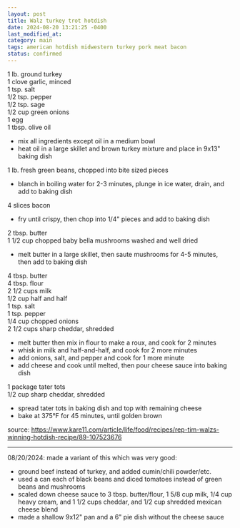 ```yaml
---
layout: post
title: Walz turkey trot hotdish
date: 2024-08-20 13:21:25 -0400
last_modified_at: 
category: main
tags: american hotdish midwestern turkey pork meat bacon
status: confirmed
---
```


1 lb. ground turkey  
1 clove garlic, minced  
1 tsp. salt  
1/2 tsp. pepper  
1/2 tsp. sage  
1/2 cup green onions  
1 egg  
1 tbsp. olive oil  
* mix all ingredients except oil in a medium bowl
* heat oil in a large skillet and brown turkey mixture and place in 9x13" baking dish

1 lb. fresh green beans, chopped into bite sized pieces  
* blanch in boiling water for 2-3 minutes, plunge in ice water, drain, and add to baking dish

4 slices bacon  
* fry until crispy, then chop into 1/4" pieces and add to baking dish

2 tbsp. butter  
1 1/2 cup chopped baby bella mushrooms washed and well dried  
* melt butter in a large skillet, then saute mushrooms for 4-5 minutes, then add to baking dish

4 tbsp. butter  
4 tbsp. flour  
2 1/2 cups milk  
1/2 cup half and half  
1 tsp. salt  
1 tsp. pepper  
1/4 cup chopped onions  
2 1/2 cups sharp cheddar, shredded  
* melt butter then mix in flour to make a roux, and cook for 2 minutes
* whisk in milk and half-and-half, and cook for 2 more minutes
* add onions, salt, and pepper and cook for 1 more minute
* add cheese and cook until melted, then pour cheese sauce into baking dish

1 package tater tots  
1/2 cup sharp cheddar, shredded  
* spread tater tots in baking dish and top with remaining cheese
* bake at 375°F for 45 minutes, until golden brown

source: <https://www.kare11.com/article/life/food/recipes/rep-tim-walzs-winning-hotdish-recipe/89-107523676>

---

08/20/2024: made a variant of this which was very good:
* ground beef instead of turkey, and added cumin/chili powder/etc.
* used a can each of black beans and diced tomatoes instead of green beans and mushrooms
* scaled down cheese sauce to 3 tbsp. butter/flour, 1 5/8 cup milk, 1/4 cup heavy cream, and
  1 1/2 cups cheddar, and 1/2 cup shredded mexican cheese blend
* made a shallow 9x12" pan and a 6" pie dish without the cheese sauce
